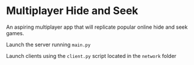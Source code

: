 # Multiplayer Hide and Seek
An aspiring multiplayer app that will replicate popular online hide and seek games.

Launch the server running `main.py`

Launch clients using the `client.py` script located in the `network` folder
